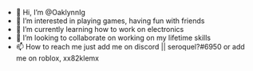 - 👋 Hi, I’m @OaklynnIg
- 👀 I’m interested in playing games, having fun with friends
- 🌱 I’m currently learning how to work on electronics 
- 💞️ I’m looking to collaborate on working on my lifetime skills
- 📫 How to reach me just add me on discord || seroquel?#6950 or add me on roblox, xx82klemx
<!---
OaklynnIg/OaklynnIg is a ✨ special ✨ repository because its `README.md` (this file) appears on your GitHub profile.
You can click the Preview link to take a look at your changes.
--->
